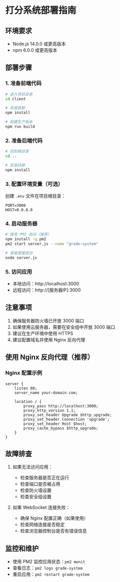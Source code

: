 # 打分系统部署指南

## 环境要求
- Node.js 14.0.0 或更高版本
- npm 6.0.0 或更高版本

## 部署步骤

### 1. 准备前端代码
```bash
# 进入项目目录
cd client

# 安装依赖
npm install

# 构建生产版本
npm run build
```

### 2. 准备后端代码
```bash
# 回到根目录
cd ..

# 安装依赖
npm install
```

### 3. 配置环境变量（可选）
创建 `.env` 文件在项目根目录：
```
PORT=3000
HOST=0.0.0.0
```

### 4. 启动服务器
```bash
# 使用 PM2 启动（推荐）
npm install -g pm2
pm2 start server.js --name "grade-system"

# 或者直接启动
node server.js
```

### 5. 访问应用
- 本地访问：http://localhost:3000
- 远程访问：http://[服务器IP]:3000

## 注意事项
1. 确保服务器防火墙已开放 3000 端口
2. 如果使用云服务器，需要在安全组中开放 3000 端口
3. 建议在生产环境中使用 HTTPS
4. 建议配置域名并使用 Nginx 反向代理

## 使用 Nginx 反向代理（推荐）

### Nginx 配置示例
```nginx
server {
    listen 80;
    server_name your-domain.com;

    location / {
        proxy_pass http://localhost:3000;
        proxy_http_version 1.1;
        proxy_set_header Upgrade $http_upgrade;
        proxy_set_header Connection 'upgrade';
        proxy_set_header Host $host;
        proxy_cache_bypass $http_upgrade;
    }
}
```

## 故障排查
1. 如果无法访问应用：
   - 检查服务器是否正在运行
   - 检查端口是否被占用
   - 检查防火墙设置
   - 检查安全组设置

2. 如果 WebSocket 连接失败：
   - 确保 Nginx 配置正确（如果使用）
   - 检查网络连接是否稳定
   - 检查浏览器控制台是否有错误信息

## 监控和维护
- 使用 PM2 监控应用状态：`pm2 monit`
- 查看日志：`pm2 logs grade-system`
- 重启应用：`pm2 restart grade-system` 